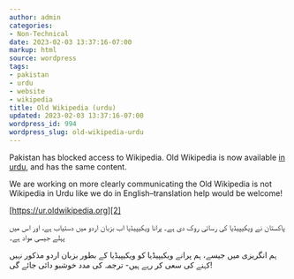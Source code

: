 ```yaml
---
author: admin
categories:
- Non-Technical
date: 2023-02-03 13:37:16-07:00
markup: html
source: wordpress
tags:
- pakistan
- urdu
- website
- wikipedia
title: Old Wikipedia (urdu)
updated: 2023-02-03 13:37:16-07:00
wordpress_id: 994
wordpress_slug: old-wikipedia-urdu
---
```

Pakistan has blocked access to Wikipedia. Old Wikipedia is now available [in urdu][1], and has the same content.

We are working on more clearly communicating the Old Wikipedia is not Wikipedia in Urdu like we do in English–translation help would be welcome!

[https://ur.oldwikipedia.org][2]

پاکستان نے ویکیپیڈیا کی رسائی روک دی ہے۔ پرانا ویکیپیڈیا اب بزبان اردو میں دستیاب ہے، اور اس میں پہلے جیسی مواد ہے۔

ہم انگریزی میں جیسے، ہم پرانے ویکیپیڈیا کو ویکیپیڈیا کے بطور بزبان اردو مذکور نہیں کہنے کی سعی کر رہے ہیں- ترجمہ کی مدد خوشبو دائی جائے گی!

[1]: https://ur.oldwikipedia.org/
[2]: https://ur.oldwikipedia.org/
